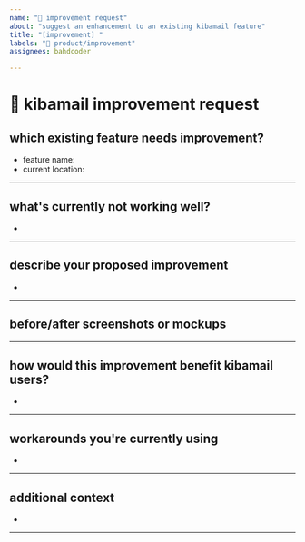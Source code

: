 ```yaml
---
name: "🥒 improvement request"
about: "suggest an enhancement to an existing kibamail feature"
title: "[improvement] "
labels: "🥒 product/improvement"
assignees: bahdcoder

---
```


# **🔄 kibamail improvement request**

## **which existing feature needs improvement?**
<!-- identify the specific kibamail feature that could be enhanced -->

* feature name: <!-- e.g., email template editor, contact segmentation, analytics dashboard -->
* current location: <!-- e.g., url or navigation path to the feature -->

---

## **what's currently not working well?**
<!-- describe the current limitations or frustrations with this feature -->
<!-- example: "the email template editor is difficult to use because..." -->

*

---

## **describe your proposed improvement**
<!-- a clear and detailed description of how the feature could be enhanced -->
<!-- be specific about what changes would make this feature better -->

*

---

## **before/after screenshots or mockups**
<!-- highly recommended: if possible, provide current screenshots and mockups of your proposed improvement.
     visual examples dramatically improve our understanding of your suggestion. -->

<!-- drag and drop images here or provide links -->

---

## **how would this improvement benefit kibamail users?**
<!-- explain the value this enhancement would bring to users of the platform -->

*

---

## **workarounds you're currently using**
<!-- how are you currently working around this limitation? -->

*

---

## **additional context**
<!-- add any other context, use cases, or examples about the improvement request -->

*

---

<!-- before submitting, please search existing issues to avoid duplicates.
     for improvement suggestions, you can also contact our product team at engineering@kibamail.com -->
